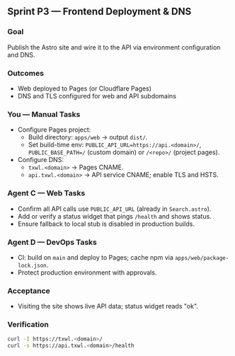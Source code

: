 ## Sprint P3 — Frontend Deployment & DNS

### Goal
Publish the Astro site and wire it to the API via environment configuration and DNS.

### Outcomes
- Web deployed to Pages (or Cloudflare Pages)
- DNS and TLS configured for web and API subdomains

### You — Manual Tasks
- Configure Pages project:
  - Build directory: `apps/web` → output `dist/`.
  - Set build-time env: `PUBLIC_API_URL=https://api.<domain>/`, `PUBLIC_BASE_PATH=/` (custom domain) or `/<repo>/` (project pages).
- Configure DNS:
  - `txwl.<domain>` → Pages CNAME.
  - `api.txwl.<domain>` → API service CNAME; enable TLS and HSTS.

### Agent C — Web Tasks
- Confirm all API calls use `PUBLIC_API_URL` (already in `Search.astro`).
- Add or verify a status widget that pings `/health` and shows status.
- Ensure fallback to local stub is disabled in production builds.

### Agent D — DevOps Tasks
- CI: build on `main` and deploy to Pages; cache npm via `apps/web/package-lock.json`.
- Protect production environment with approvals.

### Acceptance
- Visiting the site shows live API data; status widget reads "ok".

### Verification
```bash
curl -I https://txwl.<domain>/
curl -s https://api.txwl.<domain>/health
```


